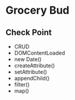 # Grocery Bud

## Check Point

- CRUD
- DOMContentLoaded
- new Date()
- createAttribute()
- setAttribute()
- appendChild()
- filter()
- map()
